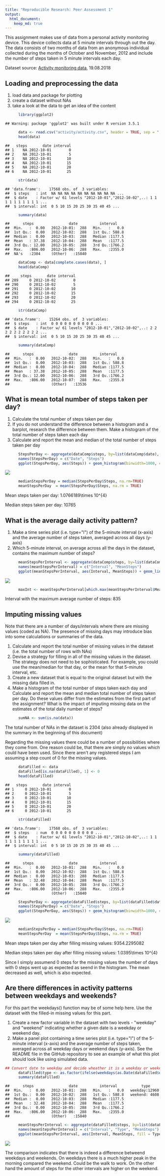 ```yaml
---
title: "Reproducible Research: Peer Assessment 1"
output: 
  html_document:
    keep_md: true
---
```


This assignment makes use of data from a personal activity monitoring device. This device collects data at 5 minute intervals through out the day. The data consists of two months of data from an anonymous individual collected during the months of October and November, 2012 and include the number of steps taken in 5 minute intervals each day.

Dataset source: [Activity monitoring data](https://d396qusza40orc.cloudfront.net/repdata%2Fdata%2Factivity.zip), 19.08.2018

## Loading and preprocessing the data
1. load data and package for plotting
2. create a dataset without NAs
3. take a look at the data to get an idea of the content


```r
      library(ggplot2)
```

```
## Warning: package 'ggplot2' was built under R version 3.5.1
```

```r
      data <- read.csv("activity/activity.csv", header = TRUE, sep = ",")
      head(data)
```

```
##   steps       date interval
## 1    NA 2012-10-01        0
## 2    NA 2012-10-01        5
## 3    NA 2012-10-01       10
## 4    NA 2012-10-01       15
## 5    NA 2012-10-01       20
## 6    NA 2012-10-01       25
```

```r
      str(data)
```

```
## 'data.frame':	17568 obs. of  3 variables:
##  $ steps   : int  NA NA NA NA NA NA NA NA NA NA ...
##  $ date    : Factor w/ 61 levels "2012-10-01","2012-10-02",..: 1 1 1 1 1 1 1 1 1 1 ...
##  $ interval: int  0 5 10 15 20 25 30 35 40 45 ...
```

```r
      summary(data)
```

```
##      steps                date          interval     
##  Min.   :  0.00   2012-10-01:  288   Min.   :   0.0  
##  1st Qu.:  0.00   2012-10-02:  288   1st Qu.: 588.8  
##  Median :  0.00   2012-10-03:  288   Median :1177.5  
##  Mean   : 37.38   2012-10-04:  288   Mean   :1177.5  
##  3rd Qu.: 12.00   2012-10-05:  288   3rd Qu.:1766.2  
##  Max.   :806.00   2012-10-06:  288   Max.   :2355.0  
##  NA's   :2304     (Other)   :15840
```

```r
      dataComp <- data[complete.cases(data), ]
      head(dataComp)
```

```
##     steps       date interval
## 289     0 2012-10-02        0
## 290     0 2012-10-02        5
## 291     0 2012-10-02       10
## 292     0 2012-10-02       15
## 293     0 2012-10-02       20
## 294     0 2012-10-02       25
```

```r
      str(dataComp)
```

```
## 'data.frame':	15264 obs. of  3 variables:
##  $ steps   : int  0 0 0 0 0 0 0 0 0 0 ...
##  $ date    : Factor w/ 61 levels "2012-10-01","2012-10-02",..: 2 2 2 2 2 2 2 2 2 2 ...
##  $ interval: int  0 5 10 15 20 25 30 35 40 45 ...
```

```r
      summary(dataComp)
```

```
##      steps                date          interval     
##  Min.   :  0.00   2012-10-02:  288   Min.   :   0.0  
##  1st Qu.:  0.00   2012-10-03:  288   1st Qu.: 588.8  
##  Median :  0.00   2012-10-04:  288   Median :1177.5  
##  Mean   : 37.38   2012-10-05:  288   Mean   :1177.5  
##  3rd Qu.: 12.00   2012-10-06:  288   3rd Qu.:1766.2  
##  Max.   :806.00   2012-10-07:  288   Max.   :2355.0  
##                   (Other)   :13536
```
  

## What is mean total number of steps taken per day?
1. Calculate the total number of steps taken per day
2. If you do not understand the difference between a histogram and a barplot, research the difference between them. Make a histogram of the total number of steps taken each day
3. Calculate and report the mean and median of the total number of steps taken per day

```r
      StepsPerDay <- aggregate(dataComp$steps, by=list(dataComp$date), FUN=sum)
      names(StepsPerDay) = c("Date", "Steps")
      ggplot(StepsPerDay, aes(Steps)) + geom_histogram(binwidth=1000, color="darkblue", fill="lightblue") + xlab('Number of steps') + ylab('Amount')
```

![](PA1_template_files/figure-html/unnamed-chunk-2-1.png)<!-- -->

```r
      medianStepsPerDay = median(StepsPerDay$Steps, na.rm=TRUE)
      meanStepsPerDay  = mean(StepsPerDay$Steps, na.rm = TRUE)
```
Mean steps taken per day: 1.0766189\times 10^{4}

Median steps taken per day: 10765 

## What is the average daily activity pattern?
1. Make a time series plot (i.e. type="l") of the 5-minute interval (x-axis) and the average number of steps taken, averaged across all days (y-axis)
2. Which 5-minute interval, on average across all the days in the dataset, contains the maximum number of steps?

```r
      meanStepsPerInterval <- aggregate(dataComp$steps, by=list(dataComp$interval), FUN=mean)
      names(meanStepsPerInterval) = c("Interval", "MeanSteps")
      ggplot(meanStepsPerInterval, aes(Interval, MeanSteps)) + geom_line() + xlab('Interval') + ylab('Amount of mean steps')
```

![](PA1_template_files/figure-html/unnamed-chunk-3-1.png)<!-- -->

```r
      maxInt <- meanStepsPerInterval[which.max(meanStepsPerInterval$MeanSteps), ]
```
Interval with the maximum average number of steps: 835

## Imputing missing values
Note that there are a number of days/intervals where there are missing values (coded as NA). The presence of missing days may introduce bias into some calculations or summaries of the data.

1. Calculate and report the total number of missing values in the dataset (i.e. the total number of rows with NAs)
2. Devise a strategy for filling in all of the missing values in the dataset. The strategy does not need to be sophisticated. For example, you could use the mean/median for that day, or the mean for that 5-minute interval, etc.
3. Create a new dataset that is equal to the original dataset but with the missing data filled in.
4. Make a histogram of the total number of steps taken each day and Calculate and report the mean and median total number of steps taken per day. Do these values differ from the estimates from the first part of the assignment? What is the impact of imputing missing data on the estimates of the total daily number of steps?


```r
      sumNA <- sum(is.na(data))
```
The total number of NAs in the dataset is 2304 (also already displayed in the summary in the beginning of this document)

Regarding the missing values there could be a number of possibilities where they come from. One reason could be, that there are simply no values which could have been used. Since there aren't any registered steps I am assuming a step count of 0 for the missing values.


```r
      dataFilled <- data
      dataFilled[is.na(dataFilled), 1] <- 0
      head(dataFilled)
```

```
##   steps       date interval
## 1     0 2012-10-01        0
## 2     0 2012-10-01        5
## 3     0 2012-10-01       10
## 4     0 2012-10-01       15
## 5     0 2012-10-01       20
## 6     0 2012-10-01       25
```

```r
      str(dataFilled)
```

```
## 'data.frame':	17568 obs. of  3 variables:
##  $ steps   : num  0 0 0 0 0 0 0 0 0 0 ...
##  $ date    : Factor w/ 61 levels "2012-10-01","2012-10-02",..: 1 1 1 1 1 1 1 1 1 1 ...
##  $ interval: int  0 5 10 15 20 25 30 35 40 45 ...
```

```r
      summary(dataFilled)
```

```
##      steps                date          interval     
##  Min.   :  0.00   2012-10-01:  288   Min.   :   0.0  
##  1st Qu.:  0.00   2012-10-02:  288   1st Qu.: 588.8  
##  Median :  0.00   2012-10-03:  288   Median :1177.5  
##  Mean   : 32.48   2012-10-04:  288   Mean   :1177.5  
##  3rd Qu.:  0.00   2012-10-05:  288   3rd Qu.:1766.2  
##  Max.   :806.00   2012-10-06:  288   Max.   :2355.0  
##                   (Other)   :15840
```

```r
      StepsPerDay <- aggregate(dataFilled$steps, by=list(dataFilled$date), FUN=sum)
      names(StepsPerDay) = c("Date", "Steps")
      ggplot(StepsPerDay, aes(Steps)) + geom_histogram(binwidth=1000, color="darkblue", fill="lightblue") + xlab('Number of steps') + ylab('Amount')
```

![](PA1_template_files/figure-html/unnamed-chunk-5-1.png)<!-- -->

```r
      medianStepsPerDay = median(StepsPerDay$Steps, na.rm=TRUE)
      meanStepsPerDay  = mean(StepsPerDay$Steps, na.rm = TRUE)
```

Mean steps taken per day after filling missing values: 9354.2295082

Median steps taken per day after filling missing values: 1.0395\times 10^{4} 

Since I simply assumend 0 steps for the missing values the number of days with 0 steps went up as expected as seend in the histogram. The mean decreased as well, which is also expected.

## Are there differences in activity patterns between weekdays and weekends?

For this part the weekdays() function may be of some help here. Use the dataset with the filled-in missing values for this part.

1. Create a new factor variable in the dataset with two levels - "weekday" and "weekend" indicating whether a given date is a weekday or weekend day.
2. Make a panel plot containing a time series plot (i.e. type="l") of the 5-minute interval (x-axis) and the average number of steps taken, averaged across all weekday days or weekend days (y-axis). See the README file in the GitHub repository to see an example of what this plot should look like using simulated data.


```r
## Convert date to weekday and decide wheather it is a weekday or weekend. Name of the weekdays is in german
      dataFilled$type <- as.factor(ifelse(weekdays(as.Date(dataFilled$date)) %in% c("Samstag","Sonntag"), "weekend", "weekday"))
      summary(dataFilled)
```

```
##      steps                date          interval           type      
##  Min.   :  0.00   2012-10-01:  288   Min.   :   0.0   weekday:12960  
##  1st Qu.:  0.00   2012-10-02:  288   1st Qu.: 588.8   weekend: 4608  
##  Median :  0.00   2012-10-03:  288   Median :1177.5                  
##  Mean   : 32.48   2012-10-04:  288   Mean   :1177.5                  
##  3rd Qu.:  0.00   2012-10-05:  288   3rd Qu.:1766.2                  
##  Max.   :806.00   2012-10-06:  288   Max.   :2355.0                  
##                   (Other)   :15840
```

```r
      meanStepsPerInterval <- aggregate(dataFilled$steps, by=list(dataFilled$interval, dataFilled$type), FUN=mean)
      names(meanStepsPerInterval) = c("Interval", "Type", "MeanSteps")
      ggplot(meanStepsPerInterval, aes(Interval, MeanSteps, fill = Type)) + geom_line() + xlab('Interval') + ylab('Amount of mean steps') + facet_grid(rows = vars(Type))
```

![](PA1_template_files/figure-html/unnamed-chunk-6-1.png)<!-- -->

The comparison indicates that there is indeed a difference betweend weekdays and weekends. On weekdays there is a much higher peak in the morning compared the weekend. Could be the walk to work. On the other hand the amount of steps for the other intervals are higher on the weekend.
